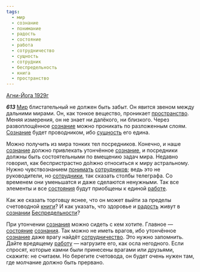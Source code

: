 ```yaml
---
tags:
  - мир
  - сознание
  - понимание
  - радость
  - состояние
  - работа
  - сотрудничество
  - сущность
  - сотрудник
  - беспредельность
  - книга
  - пространство
---
```


[Агни-Йога 1929г](/agni/1929)

___613___
[Мир](/tag/#[мир](/tag/#мир)) блистательный не должен быть забыт. Он явится звеном между дальними мирами. Он, как тонкое вещество, проникает [пространство](/tag/#пространство). Меняя измерения, он не знает ни далёкого, ни близкого. Через развоплощённое [сознание](/tag/#сознание) можно проникать по разложенным слоям. [Сознание](/tag/#сознание) будет проводником, ибо [сущность](/tag/#сущность) его едина.   

Можно получить из мира тонких тел посредников. Конечно, и наше [сознание](/tag/#сознание) должно привлекать утончённое [сознание](/tag/#сознание), и посредники должны быть состоятельными по вмещению задач мира. Недавно говорил, как беспристрастно до́лжно относиться к миру астральному. Нужно чувствознанием [понимать](/tag/#понимание) [сотрудников](/tag/#сотрудник); ведь это не руководители, но [сотрудники](/tag/#сотрудник), так сказать столбы телеграфа. Со временем они уменьшатся и даже сделаются ненужными. Так все элементы и все [состояния](/tag/#[состояние](/tag/#состояние)) будут приобщены к единой [работе](/tag/#работа).   

Как же сказать торговцу яснее, что он может выйти за пределы счетоводной [книги](/tag/#книга)? И как указать, что здоровье и [радость](/tag/#радость) живут в [сознании](/tag/#сознание) [Беспредельности](/tag/#беспредельность)?   

При утончении [сознания](/tag/#сознание) можно сидеть с кем хотите. Главное — [состояние](/tag/#состояние) [сознания](/tag/#сознание). Так можно не иметь врагов, ибо утончённое [сознание](/tag/#сознание) даже врагу найдёт [сотрудничество](/tag/#сотрудничество). Это нужно запомнить. Дайте вредящему [работу](/tag/#работа) — нагрузите его, как осла негодного. Если спросят, которые камни были принесены врагами или друзьями, скажите: не считаем. Но берегите счетовода, он будет очень нужен там, где молчание должно быть прервано.
